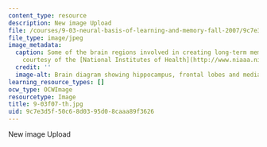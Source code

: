 ```yaml
---
content_type: resource
description: New image Upload
file: /courses/9-03-neural-basis-of-learning-and-memory-fall-2007/9c7e3d5f50c68d0395d08caaa89f3626_9-03f07-th.jpg
file_type: image/jpeg
image_metadata:
  caption: Some of the brain regions involved in creating long-term memories. (Image
    courtesy of the [National Institutes of Health](http://www.niaaa.nih.gov/).)
  credit: ''
  image-alt: Brain diagram showing hippocampus, frontal lobes and medial septum.
learning_resource_types: []
ocw_type: OCWImage
resourcetype: Image
title: 9-03f07-th.jpg
uid: 9c7e3d5f-50c6-8d03-95d0-8caaa89f3626
---
```

New image Upload


